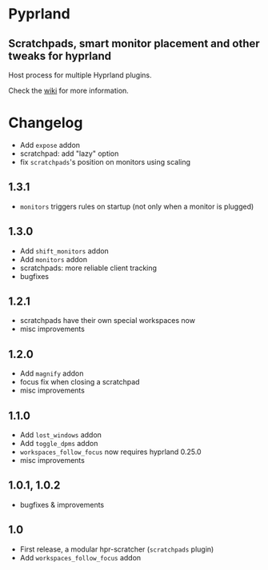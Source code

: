 # Pyprland

## Scratchpads, smart monitor placement and other tweaks for hyprland

Host process for multiple Hyprland plugins.

Check the [wiki](https://github.com/hyprland-community/pyprland/wiki) for more information.

# Changelog

- Add `expose` addon
- scratchpad: add "lazy" option
- fix `scratchpads`'s position on monitors using scaling

## 1.3.1

- `monitors` triggers rules on startup (not only when a monitor is plugged)

## 1.3.0

- Add `shift_monitors` addon
- Add `monitors` addon
- scratchpads: more reliable client tracking
- bugfixes

## 1.2.1

- scratchpads have their own special workspaces now
- misc improvements

## 1.2.0

- Add `magnify` addon
- focus fix when closing a scratchpad
- misc improvements

## 1.1.0

- Add `lost_windows` addon
- Add `toggle_dpms` addon
- `workspaces_follow_focus` now requires hyprland 0.25.0
- misc improvements

## 1.0.1, 1.0.2

- bugfixes & improvements

## 1.0

- First release, a modular hpr-scratcher (`scratchpads` plugin)
- Add `workspaces_follow_focus` addon

